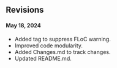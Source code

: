 ## Revisions

#### May 18, 2024

- Added tag to suppress FLoC warning.
- Improved code modularity.
- Added Changes.md to track changes.
- Updated README.md.
